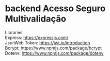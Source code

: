# backend Acesso Seguro Multivalidação
Libraries <br>
Express: https://expressjs.com/ <br>
JsonWeb Token: https://jwt.io/introduction <br>
Bcrypt: https://www.npmjs.com/package/bcrypt <br>
Dotenv: https://www.npmjs.com/package/dotenv <br>

